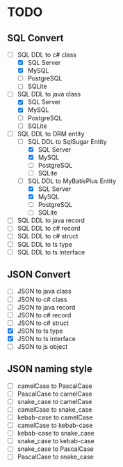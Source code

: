 # TODO

## SQL Convert

- [ ] SQL DDL to c# class
  - [x] SQL Server
  - [x] MySQL
  - [ ] PostgreSQL
  - [ ] SQLite
- [ ] SQL DDL to java class
  - [x] SQL Server
  - [x] MySQL
  - [ ] PostgreSQL
  - [ ] SQLite
- [ ] SQL DDL to ORM entity
  - [ ] SQL DDL to SqlSugar Entity
    - [x] SQL Server
    - [x] MySQL
    - [ ] PostgreSQL
    - [ ] SQLite
  - [ ] SQL DDL to MyBatisPlus Entity
    - [x] SQL Server
    - [x] MySQL
    - [ ] PostgreSQL
    - [ ] SQLite
- [ ] SQL DDL to java record
- [ ] SQL DDL to c# record
- [ ] SQL DDL to c# struct
- [ ] SQL DDL to ts type
- [ ] SQL DDL to ts interface

## JSON Convert

- [ ] JSON to java class
- [ ] JSON to c# class
- [ ] JSON to java record
- [ ] JSON to c# record
- [ ] JSON to c# struct
- [x] JSON to ts type
- [x] JSON to ts interface
- [ ] JSON to js object

## JSON naming style

- [ ] camelCase to PascalCase
- [ ] PascalCase to camelCase
- [ ] snake_case to camelCase
- [ ] camelCase to snake_case
- [ ] kebab-case to camelCase
- [ ] camelCase to kebab-case
- [ ] kebab-case to snake_case
- [ ] snake_case to kebab-case
- [ ] snake_case to PascalCase
- [ ] PascalCase to snake_case
